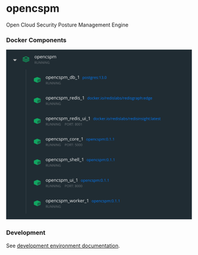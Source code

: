 # opencspm
Open Cloud Security Posture Management Engine

### Docker Components

![Docker Dashboard](./docs/img/docker-dashboard.png)



### Development

See [development environment documentation](development.md).